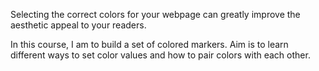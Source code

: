 Selecting the correct colors for your webpage can greatly improve the aesthetic appeal to your readers.

In this course, I am to build a set of colored markers. Aim is to learn different ways to set color values and how to pair colors with each other.
